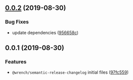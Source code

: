 ## [0.0.2](https://github.com/gavar/wrench/compare/v/semantic-release-changelog/0.0.1...v/semantic-release-changelog/0.0.2) (2019-08-30)


### Bug Fixes

* update dependencies ([956658c](https://github.com/gavar/wrench/commit/956658c))



## 0.0.1 (2019-08-30)


### Features

* `@wrench/semantic-release-changelog` initial files ([97fc559](https://github.com/gavar/wrench/commit/97fc559))
